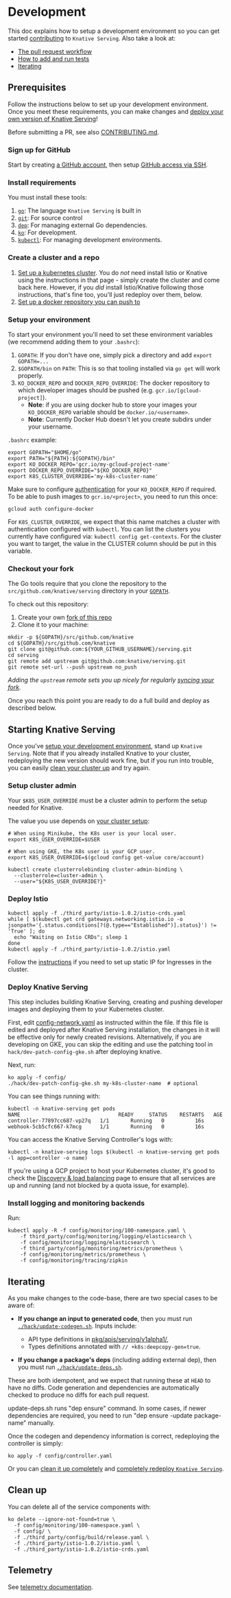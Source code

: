 # Development

This doc explains how to setup a development environment so you can get started
[contributing](https://github.com/knative/docs/blob/master/community/CONTRIBUTING.md)
to `Knative Serving`. Also take a look at:

- [The pull request workflow](https://github.com/knative/docs/blob/master/community/CONTRIBUTING.md#pull-requests)
- [How to add and run tests](./test/README.md)
- [Iterating](#iterating)

## Prerequisites <a name="getting-started"></a>

Follow the instructions below to set up your development environment. Once you
meet these requirements, you can make changes and
[deploy your own version of Knative Serving](#starting-knative-serving)!

Before submitting a PR, see also [CONTRIBUTING.md](./CONTRIBUTING.md).

### Sign up for GitHub

Start by creating [a GitHub account](https://github.com/join), then setup
[GitHub access via SSH](https://help.github.com/articles/connecting-to-github-with-ssh/).

### Install requirements <a name="requirements"></a>

You must install these tools:

1. [`go`](https://golang.org/doc/install): The language `Knative Serving` is
   built in
1. [`git`](https://help.github.com/articles/set-up-git/): For source control
1. [`dep`](https://github.com/golang/dep): For managing external Go
   dependencies.
1. [`ko`](https://github.com/google/go-containerregistry/tree/master/cmd/ko):
   For development.
1. [`kubectl`](https://kubernetes.io/docs/tasks/tools/install-kubectl/): For
   managing development environments.

### Create a cluster and a repo

1. [Set up a kubernetes cluster](./docs/creating-a-kubernetes-cluster.md). You
   do _not_ need install Istio or Knative using the instructions in that page -
   simply create the cluster and come back here. However, if you _did_ install
   Istio/Knative following those instructions, that's fine too, you'll just
   redeploy over them, below.
1. [Set up a docker repository you can push to](./docs/setting-up-a-docker-registry.md)

### Setup your environment <a name="environment-setup"></a>

To start your environment you'll need to set these environment variables (we
recommend adding them to your `.bashrc`):

1. `GOPATH`: If you don't have one, simply pick a directory and add
   `export GOPATH=...`
1. `$GOPATH/bin` on `PATH`: This is so that tooling installed via `go get` will
   work properly.
1. `KO_DOCKER_REPO` and `DOCKER_REPO_OVERRIDE`: The docker repository to which
   developer images should be pushed (e.g. `gcr.io/[gcloud-project]`).
   - **Note**: if you are using docker hub to store your images your
     `KO_DOCKER_REPO` variable should be `docker.io/<username>`.
   - **Note**: Currently Docker Hub doesn't let you create subdirs under your
     username.

`.bashrc` example:

```shell
export GOPATH="$HOME/go"
export PATH="${PATH}:${GOPATH}/bin"
export KO_DOCKER_REPO='gcr.io/my-gcloud-project-name'
export DOCKER_REPO_OVERRIDE="${KO_DOCKER_REPO}"
export K8S_CLUSTER_OVERRIDE='my-k8s-cluster-name'
```

Make sure to configure
[authentication](https://cloud.google.com/container-registry/docs/advanced-authentication#standalone_docker_credential_helper)
for your `KO_DOCKER_REPO` if required. To be able to push images to
`gcr.io/<project>`, you need to run this once:

```shell
gcloud auth configure-docker
```

For `K8S_CLUSTER_OVERRIDE`, we expect that this name matches a cluster with
authentication configured with `kubectl`. You can list the clusters you
currently have configured via: `kubectl config get-contexts`. For the cluster
you want to target, the value in the CLUSTER column should be put in this
variable.

### Checkout your fork

The Go tools require that you clone the repository to the
`src/github.com/knative/serving` directory in your
[`GOPATH`](https://github.com/golang/go/wiki/SettingGOPATH).

To check out this repository:

1. Create your own
   [fork of this repo](https://help.github.com/articles/fork-a-repo/)
1. Clone it to your machine:

```shell
mkdir -p ${GOPATH}/src/github.com/knative
cd ${GOPATH}/src/github.com/knative
git clone git@github.com:${YOUR_GITHUB_USERNAME}/serving.git
cd serving
git remote add upstream git@github.com:knative/serving.git
git remote set-url --push upstream no_push
```

_Adding the `upstream` remote sets you up nicely for regularly
[syncing your fork](https://help.github.com/articles/syncing-a-fork/)._

Once you reach this point you are ready to do a full build and deploy as
described below.

## Starting Knative Serving

Once you've [setup your development environment](#getting-started), stand up
`Knative Serving`. Note that if you already installed Knative to your cluster,
redeploying the new version should work fine, but if you run into trouble, you
can easily [clean your cluster up](#clean-up) and try again.

### Setup cluster admin

Your `$K8S_USER_OVERRIDE` must be a cluster admin to perform the setup needed
for Knative.

The value you use depends on
[your cluster setup](./docs/creating-a-kubernetes-cluster.md):

```shell
# When using Minikube, the K8s user is your local user.
export K8S_USER_OVERRIDE=$USER

# When using GKE, the K8s user is your GCP user.
export K8S_USER_OVERRIDE=$(gcloud config get-value core/account)

kubectl create clusterrolebinding cluster-admin-binding \
  --clusterrole=cluster-admin \
  --user="${K8S_USER_OVERRIDE?}"
```

### Deploy Istio

```shell
kubectl apply -f ./third_party/istio-1.0.2/istio-crds.yaml
while [ $(kubectl get crd gateways.networking.istio.io -o jsonpath='{.status.conditions[?(@.type=="Established")].status}') != 'True' ]; do
  echo "Waiting on Istio CRDs"; sleep 1
done
kubectl apply -f ./third_party/istio-1.0.2/istio.yaml
```

Follow the [instructions](./docs/setting-up-ingress-static-ip.md) if you need to
set up static IP for Ingresses in the cluster.

### Deploy Knative Serving

This step includes building Knative Serving, creating and pushing developer
images and deploying them to your Kubernetes cluster.

First, edit [config-network.yaml](config/config-network.yaml) as instructed within the file.
If this file is edited and deployed after Knative Serving installation, the changes in it will be
effective only for newly created revisions.
Alternatively, if you are developing on GKE, you can skip the editing and use the patching tool
in `hack/dev-patch-config-gke.sh` after deploying knative.

Next, run:

```shell
ko apply -f config/
./hack/dev-patch-config-gke.sh my-k8s-cluster-name  # optional
```

You can see things running with:

```shell
kubectl -n knative-serving get pods
NAME                                READY     STATUS    RESTARTS   AGE
controller-77897cc687-vp27q   1/1       Running   0          16s
webhook-5cb5cfc667-k7mcg      1/1       Running   0          16s
```

You can access the Knative Serving Controller's logs with:

```shell
kubectl -n knative-serving logs $(kubectl -n knative-serving get pods -l app=controller -o name)
```

If you're using a GCP project to host your Kubernetes cluster, it's good to
check the
[Discovery & load balancing](http://console.developers.google.com/kubernetes/discovery)
page to ensure that all services are up and running (and not blocked by a quota
issue, for example).

### Install logging and monitoring backends

Run:

```shell
kubectl apply -R -f config/monitoring/100-namespace.yaml \
    -f third_party/config/monitoring/logging/elasticsearch \
    -f config/monitoring/logging/elasticsearch \
    -f third_party/config/monitoring/metrics/prometheus \
    -f config/monitoring/metrics/prometheus \
    -f config/monitoring/tracing/zipkin
```

## Iterating

As you make changes to the code-base, there are two special cases to be aware
of:

- **If you change an input to generated code**, then you must run
  [`./hack/update-codegen.sh`](./hack/update-codegen.sh). Inputs include:

  - API type definitions in
    [pkg/apis/serving/v1alpha1/](./pkg/apis/serving/v1alpha1/.),
  - Types definitions annotated with `// +k8s:deepcopy-gen=true`.

- **If you change a package's deps** (including adding external dep), then you
  must run [`./hack/update-deps.sh`](./hack/update-deps.sh).

These are both idempotent, and we expect that running these at `HEAD` to have no
diffs. Code generation and dependencies are automatically checked to produce no
diffs for each pull request.

update-deps.sh runs "dep ensure" command. In some cases, if newer dependencies
are required, you need to run "dep ensure -update package-name" manually.

Once the codegen and dependency information is correct, redeploying the
controller is simply:

```shell
ko apply -f config/controller.yaml
```

Or you can [clean it up completely](./DEVELOPMENT.md#clean-up) and
[completely redeploy `Knative Serving`](./DEVELOPMENT.md#starting-knative-serving).

## Clean up

You can delete all of the service components with:

```shell
ko delete --ignore-not-found=true \
  -f config/monitoring/100-namespace.yaml \
  -f config/ \
  -f ./third_party/config/build/release.yaml \
  -f ./third_party/istio-1.0.2/istio.yaml \
  -f ./third_party/istio-1.0.2/istio-crds.yaml
```

## Telemetry

See [telemetry documentation](./docs/telemetry.md).
